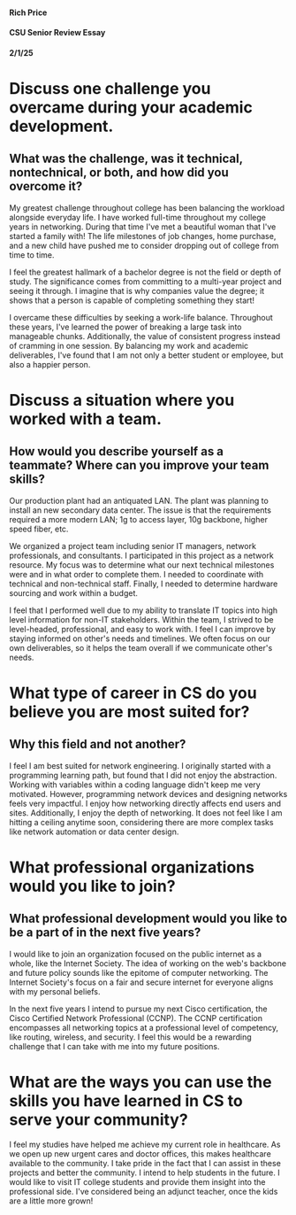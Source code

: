 #### Rich Price
#### CSU Senior Review Essay
#### 2/1/25

# Discuss one challenge you overcame during your academic development. 
## What was the challenge, was it technical, nontechnical, or both, and how did you overcome it?

My greatest challenge throughout college has been balancing the workload alongside everyday life. I have worked full-time throughout my college years in networking. During that time I've met a beautiful woman that I've started a family with! The life milestones of job changes, home purchase, and a new child have pushed me to consider dropping out of college from time to time.
	
 I feel the greatest hallmark of a bachelor degree is not the field or depth of study. The significance comes from committing to a multi-year project and seeing it through. I imagine that is why companies value the degree; it shows that a person is capable of completing something they start!
	
 I overcame these difficulties by seeking a work-life balance. Throughout these years, I've learned the power of breaking a large task into manageable chunks. Additionally, the value of consistent progress instead of cramming in one session. By balancing my work and academic deliverables, I've found that I am not only a better student or employee, but also a happier person.

# Discuss a situation where you worked with a team. 
## How would you describe yourself as a teammate? Where can you improve your team skills? 

Our production plant had an antiquated LAN. The plant was planning to install an new secondary data center. The issue is that the requirements required a more modern LAN; 1g to access layer, 10g backbone, higher speed fiber, etc.

We organized a project team including senior IT managers, network professionals, and consultants. I participated in this project as a network resource. My focus was to determine what our next technical milestones were and in what order to complete them. I needed to coordinate with technical and non-technical staff. Finally, I needed to determine hardware sourcing and work within a budget.

I feel that I performed well due to my ability to translate IT topics into high level information for non-IT stakeholders. Within the team, I strived to be level-headed, professional, and easy to work with. I feel I can improve by staying informed on other's needs and timelines. We often focus on our own deliverables, so it helps the team overall if we communicate other's needs. 

# What type of career in CS do you believe you are most suited for? 
## Why this field and not another? 

I feel I am best suited for network engineering. I originally started with a programming learning path, but found that I did not enjoy the abstraction. 
Working with variables within a coding language didn't keep me very motivated. However, programming network devices and designing networks feels very impactful. I enjoy how networking directly affects end users and sites. Additionally, I enjoy the depth of networking. It does not feel like I am hitting a ceiling anytime soon, considering there are more complex tasks like network automation or data center design.

# What professional organizations would you like to join? 
## What professional development would you like to be a part of in the next five years? 

I would like to join an organization focused on the public internet as a whole, like the Internet Society. The idea of working on the web's backbone and future policy sounds like the epitome of computer networking. The Internet Society's focus on a fair and secure internet for everyone aligns with my personal beliefs.

In the next five years I intend to pursue my next Cisco certification, the Cisco Certified Network Professional (CCNP). The CCNP certification encompasses all networking topics at a professional level of competency, like routing, wireless, and security. I feel this would be a rewarding challenge that I can take with me into my future positions.

# What are the ways you can use the skills you have learned in CS to serve your community? 

I feel my studies have helped me achieve my current role in healthcare. As we open up new urgent cares and doctor offices, this makes healthcare available to the community. I take pride in the fact that I can assist in these projects and better the community.
I intend to help students in the future. I would like to visit IT college students and provide them insight into the professional side. I've considered being an adjunct teacher, once the kids are a little more grown!
